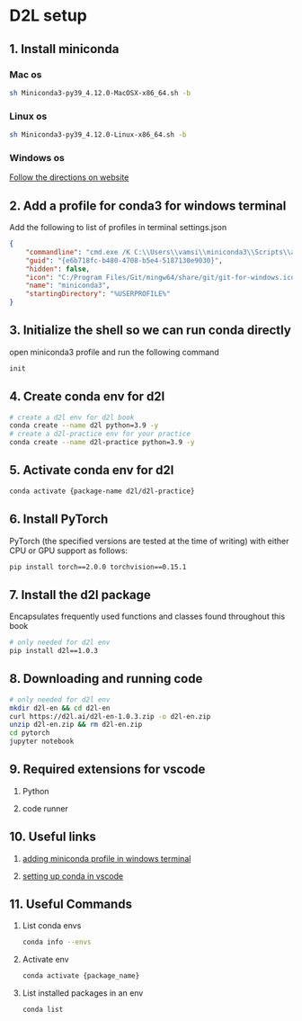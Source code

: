# D2L setup

## 1. Install miniconda

### Mac os

```bash
sh Miniconda3-py39_4.12.0-MacOSX-x86_64.sh -b
```

### Linux os

```bash
sh Miniconda3-py39_4.12.0-Linux-x86_64.sh -b
```

### Windows os

[Follow the directions on website](https://docs.conda.io/projects/miniconda/en/latest)

## 2. Add a profile for conda3 for windows terminal

Add the following to list of profiles in terminal settings.json

```json
{
    "commandline": "cmd.exe /K C:\\Users\\vamsi\\miniconda3\\Scripts\\activate.bat",
    "guid": "{e6b718fc-b480-4708-b5e4-5187130e9030}",
    "hidden": false,
    "icon": "C:/Program Files/Git/mingw64/share/git/git-for-windows.ico",
    "name": "miniconda3",
    "startingDirectory": "%USERPROFILE%"
}
```

## 3. Initialize the shell so we can run conda directly

open miniconda3 profile and run the following command

```bash
init
```

## 4. Create conda env for d2l

```bash
# create a d2l env for d2l book
conda create --name d2l python=3.9 -y
# create a d2l-practice env for your practice
conda create --name d2l-practice python=3.9 -y 
```

## 5. Activate conda env for d2l

```bash
conda activate {package-name d2l/d2l-practice}
```

## 6. Install PyTorch

PyTorch (the specified versions are tested at the time of writing) with either
CPU or GPU support as follows:

```bash
pip install torch==2.0.0 torchvision==0.15.1
```

## 7. Install the d2l package 

Encapsulates frequently used functions and classes found throughout this book

```bash
# only needed for d2l env
pip install d2l==1.0.3
```

## 8. Downloading and running code

```bash
# only needed for d2l env
mkdir d2l-en && cd d2l-en
curl https://d2l.ai/d2l-en-1.0.3.zip -o d2l-en.zip
unzip d2l-en.zip && rm d2l-en.zip
cd pytorch
jupyter notebook
```

## 9. Required extensions for vscode

1. Python

2. code runner

## 10. Useful links

1. [adding miniconda profile in windows terminal](https://dev.to/azure/easily-add-anaconda-prompt-in-windows-terminal-to-make-life-better-3p6j)

2. [setting up conda in vscode](https://medium.com/@udiyosovzon/how-to-activate-conda-environment-in-vs-code-ce599497f20d)

## 11. Useful Commands

1. List conda envs

   ```bash
   conda info --envs
   ```

2. Activate env

   ```bash
   conda activate {package_name}
   ```

3. List installed packages in an env

   ```bash
   conda list
   ```
